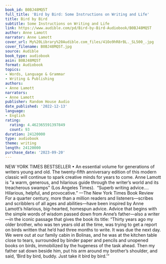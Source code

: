 ```yaml
---
book_id: B0BJ48MQ5T
full_title: 'Bird by Bird: Some Instructions on Writing and Life'
title: Bird by Bird
subtitle: Some Instructions on Writing and Life
link: https://www.audible.com/pd/Bird-by-Bird-Audiobook/B0BJ48MQ5T
author: Anne Lamott
narrator: Anne Lamott
cover_url: My%20Library%20Audible.com_files/41Oo9hR8rBL._SL500_.jpg
cover_filename: B0BJ48MQ5T.jpg
source: Audible
book_type: audiobook
asin: B0BJ48MQ5T
format: Audiobook
topics:
- Words, Language & Grammar
- Writing & Publishing
authors:
- Anne Lamott
narrators:
- Anne Lamott
publisher: Random House Audio
date_published: '2022-12-13'
language:
- English
rating:
  rating: 4.462365591397849
  count: 93
duration: 24120000
type: audiobook
theme: writing
length: 24120000
purchase_date: '2023-09-20'
---
```

NEW YORK TIMES BESTSELLER • An essential volume for generations of writers young and old. The twenty-fifth anniversary edition of this modern classic will continue to spark creative minds for years to come. Anne Lamott is "a warm, generous, and hilarious guide through the writer’s world and its treacherous swamps" (Los Angeles Times).   “Superb writing advice…. Hilarious, helpful, and provocative.” —The New York Times Book Review  For a quarter century, more than a million readers and listeners—scribes and scribblers of all ages and abilities—have been inspired by Anne Lamott’s hilarious, big-hearted, homespun advice. Advice that begins with the simple words of wisdom passed down from Anne’s father—also a writer—in the iconic passage that gives the book its title:  “Thirty years ago my older brother, who was ten years old at the time, was trying to get a report on birds written that he’d had three months to write. It was due the next day. We were out at our family cabin in Bolinas, and he was at the kitchen table close to tears, surrounded by binder paper and pencils and unopened books on birds, immobilized by the hugeness of the task ahead. Then my father sat down beside him, put his arm around my brother’s shoulder, and said, ‘Bird by bird, buddy. Just take it bird by bird.’”
